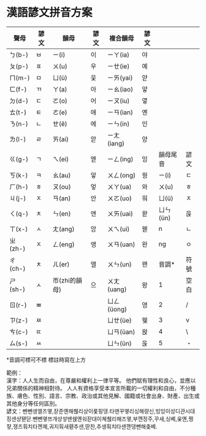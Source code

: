 # 漢語諺文拼音方案
| 聲母 | 諺文	| 韻母 | 諺文	| 複合韻母	| 諺文 | 	|  |
| --- | --- | --- | --- | --- | --- | --- | --- |
| ㄅ(b-) | ㅂ | ㄧ(i) | 이 | ㄧㄚ(ia) | 야 |  |  |
| ㄆ(p-) | ㅍ | ㄨ(u) | 우| ㄧㄝ(ie) | 예 |  |  | 
| ㄇ(m-) | ㅁ | ㄩ(ü) | 웆| ㄧㄞ(yai) | 얃 |  |  | 
| ㄈ(f-) | ㄲ | ㄚ(a) | 아 | ㄧㄠ(iao) | 얗 |  |  | 
| ㄉ(d-) | ㄷ | ㄛ(o) | 어 | ㄧㄡ(iu) | 옇|  |  | 
| ㄊ(t-) | ㅌ | ㄜ(e) | 애 | ㄧㄢ(ian) | 옌 |  |  | 
| ㄋ(n-) | ㄴ | ㄝ(ê) | 에 | ㄧㄣ(in) | 인 |  |  | 
| ㄌ(l-) | ㄹ | ㄞ(ai) | 앋 | ㄧㄤ(iang) | 양 |  |  |
| ㄍ(g-) | ㄱ | ㄟ(ei) | 엗 | ㄧㄥ(ing) | 잉 | 韻母尾音 | 諺文 | 
| ㄎ(k-) | ㅋ | ㄠ(au) | 앟 | ㄨㄥ(ong) | 웡 | ㄧ(i) | ㄷ |
| ㄏ(h-) | ㅎ | ㄡ(ou) | 엏 | ㄨㄚ(ua) | 와 | ㄨ(u) | ㅎ |
| ㄐ(j-) | ㅈ | ㄢ(an) | 안 | ㄨㄛ(uo) | 워 | ㄩ(ü) | ㅈ |
| ㄑ(q-) | ㅊ | ㄣ(en) | 앤 | ㄨㄞ(uai) | 왇 | ㄩㄣ(ün) | 욵 |
| ㄒ(x-) | ㅅ | ㄤ(ang) | 앙 | ㄨㄟ(ui) | 웯 | n | ㄴ |
| ㄓ(zh-) | ㅈ | ㄥ(eng) | 앵 | ㄨㄢ(uan) | 완 | ng | ㅇ |
| ㄔ(ch-) | ㅊ | ㄦ(er) | 앨 | ㄨㄣ(un) | 왠 | 音調* | 符號 |
| ㄕ(sh-) | ㅅ | 帀(zhi的韻母) | 으 | ㄨㄤ(uang) | 왕 | 1 | 空白 | 
| ㄖ(r-) | ㅃ|  |  | ㄩㄥ(üong) | 영 | 2 | / |
| ㄗ(z-) | ㅉ |  |  | ㄩㄝ(üe) | 웾 | 3 | v |
| ㄘ(c-) | ㄸ |  |  | ㄩㄢ(üan) | 왅 | 4 | \ |
| ㄙ(s-) | ㅆ |  |  | ㄩㄣ(ün) | 욵 | 5 | ・ |

*音調可標可不標 標註時寫在上方  

範例：  
漢字：人人生而自由，在尊嚴和權利上一律平等。 他們賦有理性和良心，並應以兄弟關係的精神相對待。 人人有資格享受本宣言所載的一切權利和自由，不分種族、膚色、性別、語言、宗教、政治或其他見解、國籍或社會出身、財產、出生或其他身分等任何區別。   
諺文：뺀뺀생앨즈옇,잗준옌해췑리상이룾핑댕.타맨꾸옇리싱해량신,빙잉이성디관시대징샌샹됃닫.뺀뺀옇쯔개샹섷밴쉕옌숴잗대이쳬췑리해즈옇,부깬정주,꾸새,싱볘,웆옌,쩡쟣,쟁즈훠치타졘졔,궈지훠새홷추샌,딷찬,추생훠치타샌깬댕뺀해춪볘.
